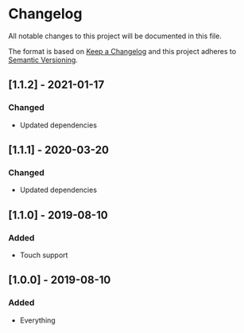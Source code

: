 # Changelog

All notable changes to this project will be documented in this file.

The format is based on [Keep a Changelog](http://keepachangelog.com/en/1.0.0/) and this project adheres to [Semantic Versioning](http://semver.org/spec/v2.0.0.html).

## [1.1.2] - 2021-01-17

### Changed

- Updated dependencies

## [1.1.1] - 2020-03-20

### Changed

- Updated dependencies

## [1.1.0] - 2019-08-10

### Added

- Touch support

## [1.0.0] - 2019-08-10

### Added

- Everything